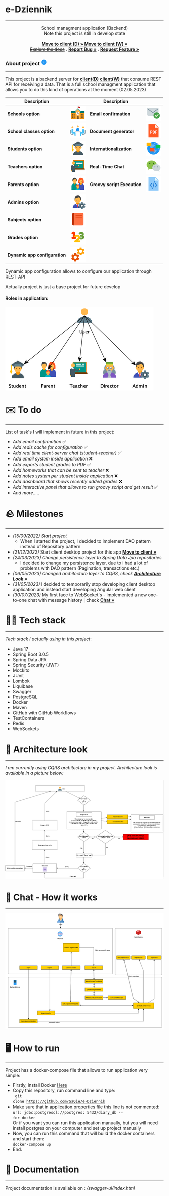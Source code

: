 # e-Dziennik

_____________


<p align="center">
    School managment application (Backend)
    <br/>
    Note this project is still in develop state
    <br/>
    <br/>
    <a href="https://github.com/SaQie/e-Dziennik-desktop"><strong>Move to client (D) » </strong></a>     <a href="https://github.com/SaQie/"><strong>Move to client (W) »</strong></a>
    <br/>
    <a href="https://github.com/SaQie/e-Dziennik/issues"><strike>Explore the docs</strike></a>
    .
    <a href="https://github.com/SaQie/e-Dziennik/issues"><strong>Report Bug »</strong></a>
    .
    <a href="https://github.com/SaQie/e-Dziennik/issues"><strong>Request Feature » </strong></a>
  </p>


<div>
    <h3>About project <img src="images/Info.png" width="20"></h3>
</div>

_____________

<div>
    This project is a backend server for <a href="https://github.com/SaQie/e-Dziennik-desktop"><b>client(D)</b></a> <a href="https://github.com/SaQie/"><b>client(W)</b></a> that consume REST API for receiving a data. That is a full school managment application that allows you to do this kind of operations at the moment (02.05.2023)

</div>

| Description                   |                                            | Description                 |                                       |
|-------------------------------|--------------------------------------------|-----------------------------|---------------------------------------|
| **Schools option**            | ![#00d1a0](images/School_Building.png)     | **Email confirmation**      | ![#00d1a0](images/Received.png)       |
| **School classes option**     | ![#00d1a0](images/Meeting_Room.png)        | **Document generator**      | ![#00d1a0](images/PDF.png)            |
| **Students option**           | ![#00d1a0](images/Student_Male.png)        | **Internationalization**    | ![#00d1a0](images/Language_Skill.png) |
| **Teachers option**           | ![#00d1a0](images/Teacher.png)             | **Real-Time Chat**          | ![#00d1a0](images/WeChat.png)         |
| **Parents option**            | ![#00d1a0](images/Family.png)              | **Groovy script Execution** | ![#00d1a0](images/Code_File.png)      |
| **Admins option**             | ![#00d1a0](images/Admin_Settings_Male.png) |                             |                                       |
| **Subjects option**           | ![#00d1a0](images/Read.png)                |                             |                                       |
| **Grades option**             | ![#00d1a0](images/Numbers.png)             |                             |                                       |
| **Dynamic app configuration** | ![#FC0000](images/Services.png)            |                             |                                       |

<div>Dynamic app configuration allows to configure our application through REST-API</div>

Actually project is just a base project for future develop

#### Roles in application:

![#FC0000](images/roles.png)

# ✉️ To do

_________

List of task's I will implement in future in this project:

* *Add email confirmation* ✅
* *Add redis cache for configuration* ✅
* *Add real time client-server chat (student-teacher)* ✅
* *Add email system inside application* ❌
* *Add exports student grades to PDF* ✅
* *Add homeworks that can be sent to teacher* ❌
* *Add notes system per student inside application* ❌
* *Add dashboard that shows recently added grades* ❌
* *Add interactive panel that allows to run groovy script and get result* ✅
* *And more.....*

# 🪨 Milestones

___

- *(15/09/2022) Start project*
    - When I started the project, I decided to implement DAO pattern instead of Repository pattern
- *(21/12/2022)* Start client desktop project for this
  app     <a href="https://github.com/SaQie/e-Dziennik-desktop"><strong>Move to client »</strong></a>
- *(24/03/2023) Change persistence layer to Spring Data Jpa repositories*
    - I decided to change my persistence layer, due to i had a lot of problems with DAO pattern (Pagination,
      transactions etc.)
- *(06/05/2023) Changed architecture layer to CQRS, check <strong>[Architecture Look »](#-architecture-look)</strong>*
- *(31/05/2023)* I decided to temporarily stop developing client desktop application and instead start developing
  Angular web client
- *(30/07/2023)* My first face to WebSocket's - implemented a new one-to-one chat with message history |
  check <strong>[Chat »](#-chat---how-it-works)</strong>

# 👨‍💻 Tech stack

_____

*Tech stack I actually using in this project*:

* Java 17
* Spring Boot 3.0.5
* Spring Data JPA
* Spring Security (JWT)
* Mockito
* JUnit
* Lombok
* Liquibase
* Swagger
* PostgreSQL
* Docker
* Maven
* GitHub with GitHub Workflows
* TestContainers
* Redis
* WebSockets

# 🗾 Architecture look

___

*I am currently using CQRS architecture in my project.*
*Architecture look is available in a picture below:*

![#FC0000](images/CQRS_architecture.png)

# 💬 Chat - How it works

___

![#FC0000](images/one-to-one-chat.png)

# 🖥️ How to run

_____
Project has a docker-compose file that allows to run application very simple:

* Firstly, install Docker <a href="https://docs.docker.com/desktop/install/windows-install/">Here</a>
* Copy this repository, run command line and type: <br> <code> git clone https://github.com/SaQie/e-Dziennik </code>
* Make sure that in application.properties file this line is not commented: <br><code>url: jdbc:postgresql://postgres:
  5432/diary_db -- for docker</code>
  <br> Or if you want you can run this application manually, but you will need install postgres on your computer and set
  up project manually
* Now, you can run this command that will build the docker containers and start them:
  <br> <code>docker-compose up</code>
* End.

# 📄 Documentation

____

Project documentation is available on : */swagger-ui/index.html*
